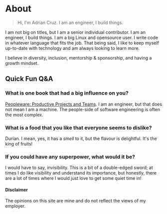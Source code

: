 # About

> Hi, I'm Adrian Cruz. I am an engineer, I build things.

I am not big on titles, but I am a senior individual contributor. I am an engineer, I build things. I am a big Linux and opensource user. I write code in whatever language that fits the job. That being said, I like to keep myself up-to-date with technology and am always looking to learn more.

I believe in diversity, inclusion, mentorship & sponsorship, and having a growth mindset.

## Quick Fun Q&A

### What is one book that had a big influence on you?

[Peopleware: Productive Projects and Teams](https://en.wikipedia.org/wiki/Peopleware:_Productive_Projects_and_Teams). I am an engineer, but that does not mean I am a machine. The people-side of software engineering is often the most complex.


### What is a food that you like that everyone seems to dislike?

Durian. I mean, yes, it has a _smell_ to it, but the flavour is delightful. It's the king of fruits!

### If you could have any superpower, what would it be?

I would have to say, invisibility. This is a bit of a double-edged sword; at times I do like visibility and understand its importance, but honestly, there are a lot of times where I would just love to get some quiet time in!

#### Disclaimer

The opinions on this site are mine and do not reflect the views of my employer.
